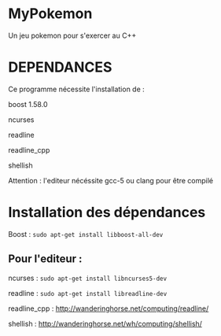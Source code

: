 # MyPokemon
Un jeu pokemon pour s'exercer au C++

DEPENDANCES
===========

Ce programme nécessite l'installation de :

boost 1.58.0

ncurses

readline

readline_cpp

shellish

Attention : l'editeur nécéssite gcc-5 ou clang pour être compilé

Installation des dépendances
============================

Boost : ```sudo apt-get install libboost-all-dev```

Pour l'editeur :
----------------

ncurses : ```sudo apt-get install libncurses5-dev```

readline : ```sudo apt-get install libreadline-dev```

readline_cpp : http://wanderinghorse.net/computing/readline/

shellish : http://wanderinghorse.net/wh/computing/shellish/